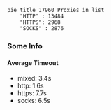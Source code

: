 
```mermaid
pie title 17960 Proxies in list
    "HTTP" : 13484
    "HTTPS": 2968
    "SOCKS" : 2876
```

### Some Info
#### Average Timeout

- mixed: 3.4s
- http: 1.6s
- https: 7.7s
- socks: 6.5s